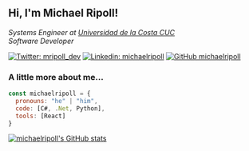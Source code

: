 ### <h2> Hi, I'm Michael Ripoll!</h2>

<p><em>Systems Engineer at <a href="https://www.cuc.edu.co/">Universidad de la Costa CUC</a>
  </br>
  Software Developer
</em></p>

[![Twitter: mripoll_dev](https://img.shields.io/twitter/follow/mripoll_dev?style=social)](https://twitter.com/mripoll_dev)
[![Linkedin: michaelripoll](https://img.shields.io/badge/-michaelripoll-blue?style=flat-square&logo=Linkedin&logoColor=white&link=https://www.linkedin.com/in/michaelripoll/)](https://www.linkedin.com/in/michaelripoll/)
[![GitHub michaelripoll](https://img.shields.io/github/followers/michaelripoll?label=follow&style=social)](https://github.com/michaelripoll)
<!---
michaelripoll/michaelripoll is a ✨ special ✨ repository because its `README.md` (this file) appears on your GitHub profile.
You can click the Preview link to take a look at your changes.
--->

### A little more about me...  

```javascript
const michaelripoll = {
  pronouns: "he" | "him",
  code: [C#, .Net, Python],
  tools: [React]
}
```

[![michaelripoll's GitHub stats](https://github-readme-stats.vercel.app/api?username=michaelripoll)](https://github.com/anuraghazra/github-readme-stats)

<br/>
<br/>
<!---
<a href="https://twitter.com/mripoll_dev">
  <img align="right" alt="Michael Ripoll | Twitter" width="21px" src="https://raw.githubusercontent.com/anuraghazra/anuraghazra/master/assets/twitter.svg" />
</a>
--->
